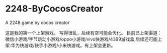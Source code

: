 # 2248-ByCocosCreator
A 2248 game by cocos creator

这是我的第一个上架游戏。
写得很乱，后续有空可能会优化。
目前已上架渠道：微信小游戏/字节跳动小游戏/oppo小游戏/vivo快游戏/4399游戏盒,后续还可能上架:华为快游戏/快手小游戏/小米快游戏。有上架会更新。
